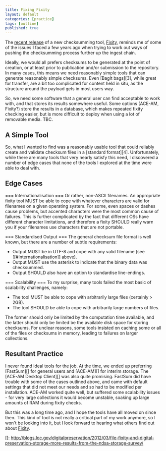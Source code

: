 ```yaml
---
title: Fixing Fixity
layout: default
categories: [practice]
tags: [outline]
published: true
---
```


The [recent release][1] of a new checksumming tool, [Fixity][2], reminds me of some of the issues I faced a few years ago when trying to work out ways of pushing the checksumming process further up the ingest chain. 

Ideally, we would all prefers checksums to be generated at the point of creation, or at least prior to publication and/or submission to the repository. In many cases, this means we need reasonably simple tools that can generate reasonably simple checksums. Even [BagIt bags][3], while great for transfer, are a bit too complicated for content held in situ, as the structure around the payload gets in most users way.

So, we need some software that a general user can find acceptable to work with, and that stores its results somewhere useful. Some options (ACE-AM, Fixity?) store the results in a database, which makes repeated fixity checking easier, but is more difficult to deploy when using a lot of removable media. TBC.

A Simple Tool
-------------

So, what I wanted to find was a reasonably usable tool that could reliably create and validate checksum files in a [standard format][4]. Unfortunately, while there are many tools that very nearly satisfy this need, I discovered a number of edge cases that none of the tools I explored at the time were able to deal with.

Edge Cases
----------

=== Internationalisation ===
Or rather, non-ASCII filenames. An appropriate fixity tool MUST be able to cope with whatever characters are valid for filenames on a given operating system. For some, even spaces or dashes cause problems, but accented characters were the most common cause of failures. This is further complicated by the fact that different OSs have different character limitations, and therefore a fixity SHOULD really warn you if your filenames use characters that are not portable.

=== Standardised Output ===
The general checksum file format is well known, but there are a number of subtle requirements:

 * Output MUST be in UTF-8 and cope with any valid filename (see [[#Internationalisation]] above).
 * Output MUST use the asterisk to indicate that the binary data was checksummed.
 * Output SHOULD also have an option to standardise line-endings.

=== Scalability ===
To my surprise, many tools failed the most basic of scalability challenges, namely:

 * The tool MUST be able to cope with arbitrarily large files (certainly > 2GB).
 * The tool SHOULD be able to cope with arbitrarily large numbers of files.

The former should only be limited by the computation time available, and the latter should only be limited be the available disk space for storing checksums. For unclear reasons, some tools insisted on caching some or all of the files or checksums in memory, leading to failures on larger collections.

Resultant Practice
------------------
I never found ideal tools for the job. At the time, we ended up preferring [FastSum][] for general users and [ACE-AM][] for interim storage. The [ACE-AM Desktop Client][] was also quite promising. FastSum did have trouble with some of the cases outlined above, and came with default settings that did not meet our needs and so had to be modified per installation. ACE-AM worked quite well, but suffered some scalability issues - for very large collections it would become unstable, soaking up large amounts of RAM during fixity checks.

But this was a long time ago, and I hope the tools have all moved on since then. This kind of tool is not really a critical part of my work anymore, so I won't be looking into it, but I look forward to hearing what others find out about [Fixity][2].


[1]: http://www.avpreserve.com/blog/avpreserve-releases-fixity-and-mdqc-digital-preservation-tools/
[2]: https://github.com/avpreserve/fixity

[]: http://blogs.loc.gov/digitalpreservation/2012/03/file-fixity-and-digital-preservation-storage-more-results-from-the-ndsa-storage-survey/
